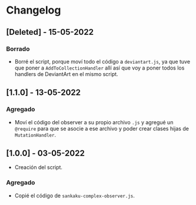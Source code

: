 # Changelog

## [Deleted] - 15-05-2022

### Borrado

- Borré el script, porque moví todo el código a `deviantart.js`, ya que tuve que poner a `AddToCollectionHandler` allí así que voy a poner todos los handlers de DeviantArt en el mismo script.

## [1.1.0] - 13-05-2022

### Agregado

- Moví el código del observer a su propio archivo `.js` y agregué un `@require` para que se asocie a ese archivo y poder crear clases hijas de `MutationHandler`.

## [1.0.0] - 03-05-2022

- Creación del script.

### Agregado

- Copié el código de `sankaku-complex-observer.js`.
